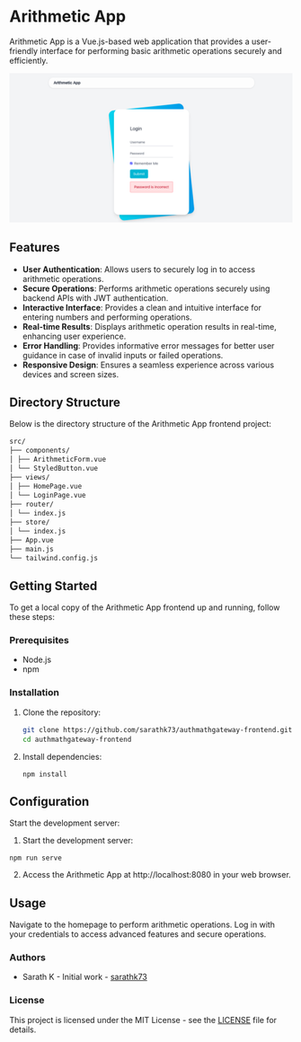 # Arithmetic App

Arithmetic App is a Vue.js-based web application that provides a user-friendly interface for performing basic arithmetic operations securely and efficiently.

![Arithmetic App Screenshot](/images/a1.png)

## Features

- **User Authentication**: Allows users to securely log in to access arithmetic operations.
- **Secure Operations**: Performs arithmetic operations securely using backend APIs with JWT authentication.
- **Interactive Interface**: Provides a clean and intuitive interface for entering numbers and performing operations.
- **Real-time Results**: Displays arithmetic operation results in real-time, enhancing user experience.
- **Error Handling**: Provides informative error messages for better user guidance in case of invalid inputs or failed operations.
- **Responsive Design**: Ensures a seamless experience across various devices and screen sizes.

## Directory Structure

Below is the directory structure of the Arithmetic App frontend project:
```
src/
├── components/
│ ├── ArithmeticForm.vue
│ └── StyledButton.vue
├── views/
│ ├── HomePage.vue
│ └── LoginPage.vue
├── router/
│ └── index.js
├── store/
│ └── index.js
├── App.vue
├── main.js
└── tailwind.config.js

```
## Getting Started

To get a local copy of the Arithmetic App frontend up and running, follow these steps:

### Prerequisites

- Node.js
- npm

### Installation

1. Clone the repository:

   ```bash
   git clone https://github.com/sarathk73/authmathgateway-frontend.git
   cd authmathgateway-frontend

   ```
2. Install dependencies:

   ```
   npm install
   ```
## Configuration 

Start the development server:

1. Start the development server:

```
npm run serve
```

2. Access the Arithmetic App at http://localhost:8080 in your web browser.

## Usage

Navigate to the homepage to perform arithmetic operations.
Log in with your credentials to access advanced features and secure operations.

### Authors

- Sarath K - Initial work - [sarathk73](https://github.com/sarathk73)

### License

This project is licensed under the MIT License - see the [LICENSE](LICENSE) file for details.


 
